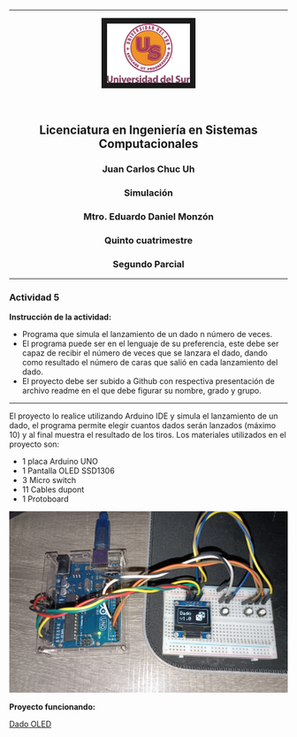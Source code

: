 -------------
<p align="center">
<img src="/UNISUR.png" width="150" height="107" border="10"/>
</p>
<br>
<h2 align="center">Licenciatura en Ingeniería en Sistemas Computacionales</h2>
<h3 align="center">Juan Carlos Chuc Uh</h3>
<h3 align="center">Simulación</h3>
<h3 align="center">Mtro. Eduardo Daniel Monzón</h3>
<h3 align="center">Quinto cuatrimestre</h3>
<h3 align="center">Segundo Parcial</h3>

-------------

### Actividad 5

**Instrucción de la actividad:**
- Programa que simula el lanzamiento de un dado n número de veces.
- El programa puede ser en el lenguaje de su preferencia, este debe ser capaz de recibir el número de veces que se lanzara el dado, dando como resultado el número de caras que salió en cada lanzamiento del dado.
- El proyecto debe ser subido a Github con respectiva presentación de archivo readme en el que debe figurar su nombre, grado y grupo.

-------------

El proyecto lo realice utilizando Arduino IDE y simula el lanzamiento de un dado, el programa permite elegir cuantos dados serán lanzados (máximo 10) y al final muestra el resultado de los tiros.
Los materiales utilizados en el proyecto son:

- 1 placa Arduino UNO
- 1 Pantalla OLED SSD1306
- 3 Micro switch
- 11 Cables dupont
- 1 Protoboard

![](/Dado_OLED.png)

**Proyecto funcionando:**

<a href="https://www.wokwi.com/projects/374271485827503105" target="_blank">Dado OLED</a>
